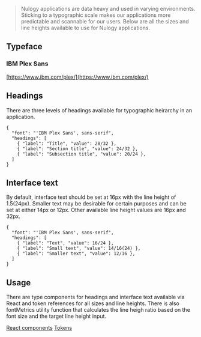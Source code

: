 > Nulogy applications are data heavy and used in varying environments. Sticking to a typographic scale makes our applications more predictable and scannable for our users. Below are all the sizes and line heights available to use for Nulogy applications.

## Typeface
### IBM Plex Sans
[https://www.ibm.com/plex/](https://www.ibm.com/plex/)

## Headings
There are three levels of headings available for typographic heirarchy in an application.

```type
{
  "font": "'IBM Plex Sans', sans-serif",
  "headings": [
    { "label": "Title", "value": 28/32 },
    { "label": "Section title", "value": 24/32 },
    { "label": "Subsection title", "value": 20/24 },
  ]
}
```

## Interface text
By default, interface text should be set at 16px with the line height of 1.5(24px). Smaller text may be desirable for certain purposes and can be set at either 14px or 12px. Other available line height values are 16px and 32px.

```type
{
  "font": "'IBM Plex Sans', sans-serif",
  "headings": [
    { "label": "Text", "value": 16/24 },
    { "label": "Small text", "value": 14/16(24) },
    { "label": "Smaller text", "value": 12/16 },
  ]
}
```

## Usage
There are type components for headings and interface text available via React and token references for all sizes and line heights. There is also fontMetrics utility function that calculates the line heigh ratio based on the font size and the target line height input.

[React components](/components/type)
[Tokens](/tokens#typography)
